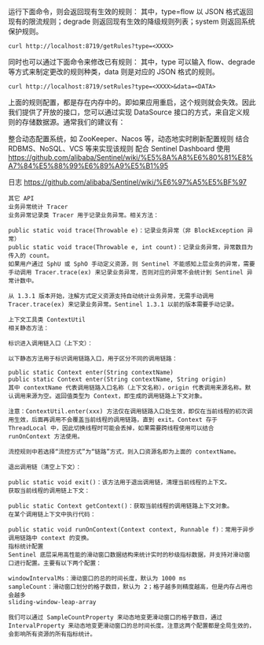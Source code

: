 
运行下面命令，则会返回现有生效的规则：
其中，type=flow 以 JSON 格式返回现有的限流规则；degrade 则返回现有生效的降级规则列表；system 则返回系统保护规则。
```
curl http://localhost:8719/getRules?type=<XXXX>
```

同时也可以通过下面命令来修改已有规则： 其中，type 可以输入 flow、degrade 等方式来制定更改的规则种类，data 则是对应的 JSON 格式的规则。
```
curl http://localhost:8719/setRules?type=<XXXX>&data=<DATA>
```

上面的规则配置，都是存在内存中的。即如果应用重启，这个规则就会失效。因此我们提供了开放的接口，您可以通过实现 DataSource 接口的方式，来自定义规则的存储数据源。通常我们的建议有：

整合动态配置系统，如 ZooKeeper、Nacos 等，动态地实时刷新配置规则
结合 RDBMS、NoSQL、VCS 等来实现该规则
配合 Sentinel Dashboard 使用
https://github.com/alibaba/Sentinel/wiki/%E5%8A%A8%E6%80%81%E8%A7%84%E5%88%99%E6%89%A9%E5%B1%95


日志 
https://github.com/alibaba/Sentinel/wiki/%E6%97%A5%E5%BF%97

```
其它 API
业务异常统计 Tracer
业务异常记录类 Tracer 用于记录业务异常。相关方法：

public static void trace(Throwable e)：记录业务异常（非 BlockException 异常）
public static void trace(Throwable e, int count)：记录业务异常，异常数目为传入的 count。
如果用户通过 SphU 或 SphO 手动定义资源，则 Sentinel 不能感知上层业务的异常，需要手动调用 Tracer.trace(ex) 来记录业务异常，否则对应的异常不会统计到 Sentinel 异常计数中。

从 1.3.1 版本开始，注解方式定义资源支持自动统计业务异常，无需手动调用 Tracer.trace(ex) 来记录业务异常。Sentinel 1.3.1 以前的版本需要手动记录。

上下文工具类 ContextUtil
相关静态方法：

标识进入调用链入口（上下文）：

以下静态方法用于标识调用链路入口，用于区分不同的调用链路：

public static Context enter(String contextName)
public static Context enter(String contextName, String origin)
其中 contextName 代表调用链路入口名称（上下文名称），origin 代表调用来源名称。默认调用来源为空。返回值类型为 Context，即生成的调用链路上下文对象。

注意：ContextUtil.enter(xxx) 方法仅在调用链路入口处生效，即仅在当前线程的初次调用生效，后面再调用不会覆盖当前线程的调用链路，直到 exit。Context 存于 ThreadLocal 中，因此切换线程时可能会丢掉，如果需要跨线程使用可以结合 runOnContext 方法使用。

流控规则中若选择“流控方式”为“链路”方式，则入口资源名即为上面的 contextName。

退出调用链（清空上下文）：

public static void exit()：该方法用于退出调用链，清理当前线程的上下文。
获取当前线程的调用链上下文：

public static Context getContext()：获取当前线程的调用链路上下文对象。
在某个调用链上下文中执行代码：

public static void runOnContext(Context context, Runnable f)：常用于异步调用链路中 context 的变换。
指标统计配置
Sentinel 底层采用高性能的滑动窗口数据结构来统计实时的秒级指标数据，并支持对滑动窗口进行配置。主要有以下两个配置：

windowIntervalMs：滑动窗口的总的时间长度，默认为 1000 ms
sampleCount：滑动窗口划分的格子数目，默认为 2；格子越多则精度越高，但是内存占用也会越多
sliding-window-leap-array

我们可以通过 SampleCountProperty 来动态地变更滑动窗口的格子数目，通过 IntervalProperty 来动态地变更滑动窗口的总时间长度。注意这两个配置都是全局生效的，会影响所有资源的所有指标统计。
```